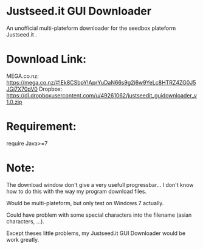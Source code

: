 Justseed.it GUI Downloader
=========================
An unofficial multi-plateform downloader for the seedbox plateform Justseed.it .

Download Link:
========================
MEGA.co.nz: https://mega.co.nz/#!Ek8CSbpY!AprYuDaN66s9g2i6w9YeLc8HTRZ4ZG0J5JGj7X70pV0
Dropbox: https://dl.dropboxusercontent.com/u/49261062/justseedit_guidownloader_v1.0.zip

Requirement:
========================
require Java>=7

Note:
========================
The download window don't give a very usefull progressbar... I don't know how to do this with the way my program download files.

Would be multi-plateform, but only test on Windows 7 actually.

Could have problem with some special characters into the filename (asian characters, ...).

Except theses little problems, my Justseed.it GUI Downloader would be work greatly.
